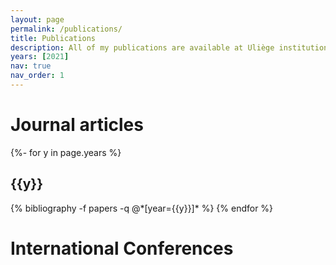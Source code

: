 ```yaml
---
layout: page
permalink: /publications/
title: Publications
description: All of my publications are available at Uliège institutional repository [ORBi](https://orbi.uliege.be/).
years: [2021]
nav: true
nav_order: 1
---
```


# Journal articles
<!-- _pages/publications.md -->
<div class="publications">

{%- for y in page.years %}
  <h2 class="year">{{y}}</h2>
  {% bibliography -f papers -q @*[year={{y}}]* %}
{% endfor %}

</div>

# International Conferences
